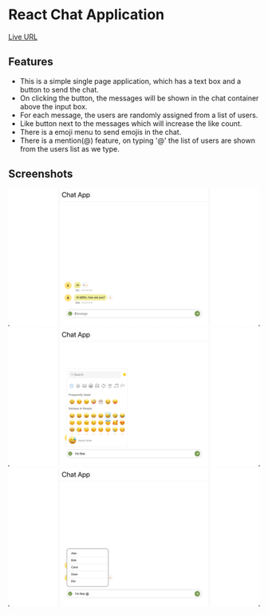# React Chat Application

[Live URL](https://acgeoffrey.github.io/react-chat-app/)

## Features

- This is a simple single page application, which has a text box and a button to send the chat.
- On clicking the button, the messages will be shown in the chat container above the input box.
- For each message, the users are randomly assigned from a list of users.
- Like button next to the messages which will increase the like count.
- There is a emoji menu to send emojis in the chat.
- There is a mention(@) feature, on typing '@' the list of users are shown from the users list as we type.

## Screenshots

![Alt text](./public/image-1.png)
![Alt text](./public/image.png)
![Alt text](./public/image-2.png)

